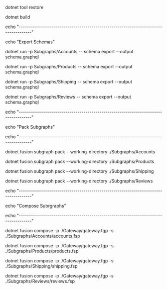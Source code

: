 
dotnet tool restore

dotnet build


echo "------------------------------------------------------------------------------------"

echo "Export Schemas"


dotnet run -p Subgraphs/Accounts -- schema export --output schema.graphql

dotnet run -p Subgraphs/Products -- schema export --output schema.graphql

dotnet run -p Subgraphs/Shipping -- schema export --output schema.graphql

dotnet run -p Subgraphs/Reviews -- schema export --output schema.graphql


echo "------------------------------------------------------------------------------------"

echo "Pack Subgraphs"

echo "------------------------------------------------------------------------------------"


dotnet fusion subgraph pack --working-directory ./Subgraphs/Accounts

dotnet fusion subgraph pack --working-directory ./Subgraphs/Products

dotnet fusion subgraph pack --working-directory ./Subgraphs/Shipping

dotnet fusion subgraph pack --working-directory ./Subgraphs/Reviews

echo "------------------------------------------------------------------------------------"

echo "Compose Subrgraphs"

echo "------------------------------------------------------------------------------------"


dotnet fusion compose -p ./Gateway/gateway.fgp -s ./Subgraphs/Accounts/accounts.fsp

dotnet fusion compose -p ./Gateway/gateway.fgp -s ./Subgraphs/Products/products.fsp

dotnet fusion compose -p ./Gateway/gateway.fgp -s ./Subgraphs/Shipping/shipping.fsp

dotnet fusion compose -p ./Gateway/gateway.fgp -s ./Subgraphs/Reviews/reviews.fsp

